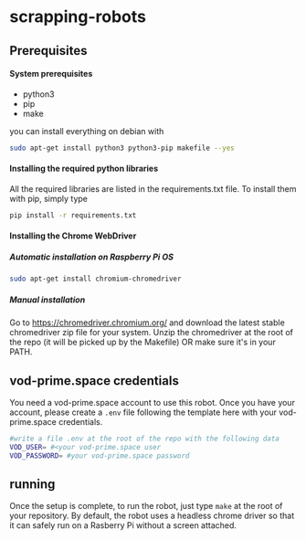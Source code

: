 # scrapping-robots


## Prerequisites

#### System prerequisites

* python3
* pip
* make

you can install everything on debian with

```bash
sudo apt-get install python3 python3-pip makefile --yes
```

#### Installing the required python libraries

All the required libraries are listed in the requirements.txt file. To install them with pip, simply type

```bash
pip install -r requirements.txt
```
#### Installing the Chrome WebDriver

##### Automatic installation on Raspberry Pi OS

```bash
sudo apt-get install chromium-chromedriver
```

##### Manual installation

Go to https://chromedriver.chromium.org/ and download the latest stable chromedriver zip file for your system. Unzip the chromedriver at the root of the repo (it will be picked up by the Makefile) OR make sure it's in your PATH.

## vod-prime.space credentials

You need a vod-prime.space account to use this robot. Once you have your account, please create a `.env` file following the template here with your vod-prime.space credentials.

```bash
#write a file .env at the root of the repo with the following data
VOD_USER= #<your vod-prime.space user
VOD_PASSWORD= #your vod-prime.space password
```

## running 

Once the setup is complete, to run the robot, just type `make` at the root of your repository.
By default, the robot uses a headless chrome driver so that it can safely run on a Rasberry Pi without a screen attached.

